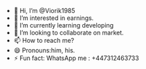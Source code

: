- 👋 Hi, I’m @Viorik1985
- 👀 I’m interested in earnings. 
- 🌱 I’m currently learning developing  
- 💞️ I’m looking to collaborate on market. 
- 📫 How to reach me?
- 😄 Pronouns:him, his. 
- ⚡ Fun fact: WhatsApp me : +447312463733

<!--.-
Viorik1985/Viorik1985 is a ✨ special ✨ repository because its `README.md` (this file) appears on your GitHub profile.
You can click the Preview link to take a look at your changes.
--->
